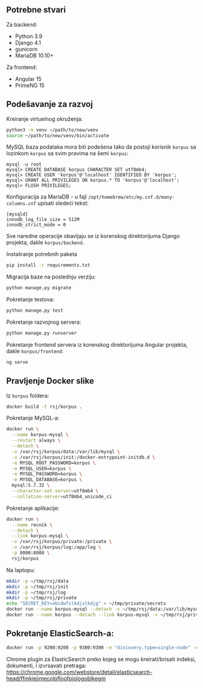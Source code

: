 ## Potrebne stvari

Za backend:
 * Python 3.9
 * Django 4.1
 * gunicorn
 * MariaDB 10.10+

Za frontend:
 * Angular 15
 * PrimeNG 15

## Podešavanje za razvoj

Kreiranje virtuelnog okruženja:
```bash
python3 -m venv ~/path/to/new/venv
source ~/path/to/new/venv/bin/activate
```

MySQL baza podataka mora biti podešena tako da postoji
korisnik `korpus` sa lozinkom `korpus` sa svim pravima
na šemi `korpus`:
```
mysql -u root
mysql> CREATE DATABASE korpus CHARACTER SET utf8mb4;
mysql> CREATE USER 'korpus'@'localhost' IDENTIFIED BY 'korpus';
mysql> GRANT ALL PRIVILEGES ON korpus.* TO 'korpus'@'localhost';
mysql> FLUSH PRIVILEGES;
```

Konfiguracija za MariaDB - u fajl `/opt/homebrew/etc/my.cnf.d/many-columns.cnf`
upisati sledeći tekst:
```
[mysqld]
innodb_log_file_size = 512M
innodb_strict_mode = 0
```

Sve naredne operacije obavljaju se iz korenskog direktorijuma Django
projekta, dakle `korpus/backend`.

Instaliranje potrebnih paketa
```bash
pip install -r requirements.txt
```

Migracija baze na poslednju verziju:
```bash
python manage.py migrate
```

Pokretanje testova:
```bash
python manage.py test
```

Pokretanje razvojnog servera:
```bash
python manage.py runserver
```

Pokretanje frontend servera iz korenskog direktorijuma Angular
projekta, dakle `korpus/frontend`:
```bash
ng serve
```

## Pravljenje Docker slike

Iz `korpus` foldera:
```bash
docker build -t rsj/korpus .
```

Pokretanje MySQL-a:
```bash
docker run \
  --name korpus-mysql \
  --restart always \
  --detach \
  -v /var/rsj/korpus/data:/var/lib/mysql \
  -v /var/rsj/korpus/init:/docker-entrypoint-initdb.d \
  -e MYSQL_ROOT_PASSWORD=korpus \
  -e MYSQL_USER=korpus \
  -e MYSQL_PASSWORD=korpus \
  -e MYSQL_DATABASE=korpus \
  mysql:5.7.32 \
  --character-set-server=utf8mb4 \
  --collation-server=utf8mb4_unicode_ci 
```

Pokretanje aplikacije:
```bash
docker run \
  --name recnik \
  --detach \
  --link korpus-mysql \
  -v /var/rsj/korpus/private:/private \
  -v /var/rsj/korpus/log:/app/log \
  -p 8000:8000 \
  rsj/korpus
```

Na laptopu:
```bash
mkdir -p ~/tmp/rsj/data
mkdir -p ~/tmp/rsj/init
mkdir -p ~/tmp/rsj/log
mkdir -p ~/tmp/rsj/private
echo "SECRET_KEY=abcdwfslkdjslkdjg" > ~/tmp/private/secrets
docker run --name korpus-mysql --detach -v ~/tmp/rsj/data:/var/lib/mysql -v ~/tmp/rsj/init:/docker-entrypoint-initdb.d -e MYSQL_ROOT_PASSWORD=korpus -e MYSQL_USER=korpus -e MYSQL_PASSWORD=korpus -e MYSQL_DATABASE=korpus mysql:5.7.32 --character-set-server=utf8mb4 --collation-server=utf8mb4_unicode_ci 
docker run --name korpus --detach --link korpus-mysql -v ~/tmp/rsj/private:/private -v ~/tmp/rsj/log:/app/log -p 8000:8000 rsj/korpus
```

## Pokretanje ElasticSearch-a:
```bash
docker run -p 9200:9200 -p 9300:9300 -e "discovery.type=single-node" -e "xpack.security.enabled=false" -e ES_JAVA_OPTS="-Xms4g -Xmx4g" --name elastic-korpus --detach elasticsearch:8.6.0
```

Chrome plugin za ElasticSearch preko kojeg se mogu kreirati/brisati indeksi, dokumenti, i izvrsavati pretraga:
https://chrome.google.com/webstore/detail/elasticsearch-head/ffmkiejjmecolpfloofpjologoblkegm

